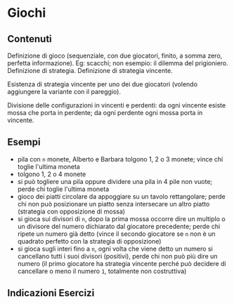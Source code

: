 # Giochi

## Contenuti

Definizione di gioco (sequenziale, con due giocatori, finito, a somma zero, perfetta informazione). Eg: scacchi; non esempio: il dilemma del prigioniero. Definizione di strategia. Definizione di strategia vincente.

Esistenza di strategia vincente per uno dei due giocatori (volendo aggiungere la variante con il pareggio).

Divisione delle configurazioni in vincenti e perdenti: da ogni vincente esiste mossa che porta in perdente; da ogni perdente ogni mossa porta in vincente.

## Esempi

- pila con `n` monete, Alberto e Barbara tolgono 1, 2 o 3 monete; vince chi toglie l'ultima moneta
- tolgono 1, 2 o 4 monete
- si può togliere una pila oppure dividere una pila in 4 pile non vuote; perde chi toglie l'ultima moneta
- gioco dei piatti circolare da appoggiare su un tavolo rettangolare; perde chi non può posizionare un piatto senza intersecare un altro piatto (strategia con opposizione di mossa)
- si gioca sui divisori di `n`, dopo la prima mossa occorre dire un multiplo o un divisore del numero dichiarato dal giocatore precedente; perde chi ripete un numero già detto (vince il secondo giocatore se `n` non è un quadrato perfetto con la strategia di opposizione)
- si gioca sugli interi fino a `n`, ogni volta che viene detto un numero si cancellano tutti i suoi divisori (positivi), perde chi non può più dire un numero (il primo giocatore ha strategia vincente perché può decidere di cancellare o meno il numero `1`, totalmente non costruttiva)

## Indicazioni Esercizi

